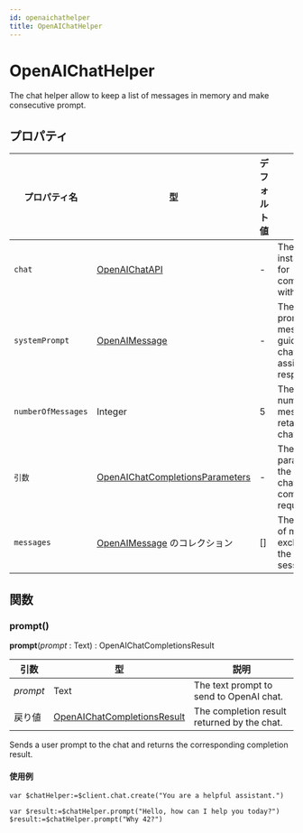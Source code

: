 ```yaml
---
id: openaichathelper
title: OpenAIChatHelper
---
```


# OpenAIChatHelper

The chat helper allow to keep a list of messages in memory and make consecutive prompt.

## プロパティ

| プロパティ名             | 型                                                                     | デフォルト値                                                 | 説明                                                                                    |
| ------------------ | --------------------------------------------------------------------- | ------------------------------------------------------ | ------------------------------------------------------------------------------------- |
| `chat`             | [OpenAIChatAPI](OpenAIChatAPI.md)                                     | -                                                      | The chat API instance used for communication with OpenAI.             |
| `systemPrompt`     | [OpenAIMessage](OpenAIMessage.md)                                     | -                                                      | The system prompt message that guides the chat assistant's responses. |
| `numberOfMessages` | Integer                                                               | 5                                                      | The maximum number of messages to retain in the chat history.         |
| `引数`               | [OpenAIChatCompletionsParameters](OpenAIChatCompletionsParameters.md) | -                                                      | The parameters for the OpenAI chat completion request.                |
| `messages`         | [OpenAIMessage](OpenAIMessage.md) のコレクション                             | [] | The collection of messages exchanged in the chat session.             |

## 関数

### prompt()

**prompt**(*prompt* : Text) : OpenAIChatCompletionsResult

| 引数       | 型                                                             | 説明                                                          |
| -------- | ------------------------------------------------------------- | ----------------------------------------------------------- |
| *prompt* | Text                                                          | The text prompt to send to OpenAI chat.     |
| 戻り値      | [OpenAIChatCompletionsResult](OpenAIChatCompletionsResult.md) | The completion result returned by the chat. |

Sends a user prompt to the chat and returns the corresponding completion result.

#### 使用例

```4D
var $chatHelper:=$client.chat.create("You are a helpful assistant.")

var $result:=$chatHelper.prompt("Hello, how can I help you today?")
$result:=$chatHelper.prompt("Why 42?")
```